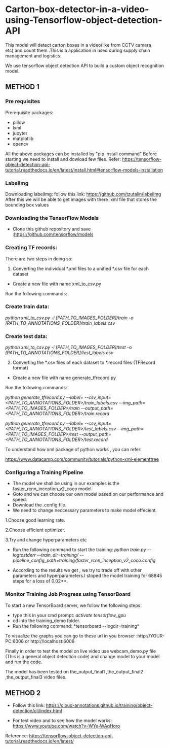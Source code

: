 # Carton-box-detector-in-a-video-using-Tensorflow-object-detection-API
This model will detect carton boxes in a video(like from CCTV camera etc),and count them .This is a application in used during supply chain management and logistics.


We use tensorflow object detection API to build a custom object recognition model.
## METHOD 1 
### Pre requisites
Prerequisite packages:

* pillow 	
* lxml 
* jupyter 
* matplotlib 
* opencv

All the above packages can be installed by "pip install command"
Before starting we need to install and dowload few files. 
Refer: https://tensorflow-object-detection-api-tutorial.readthedocs.io/en/latest/install.html#tensorflow-models-installation


### LabelImg
Downloading labelImg:
follow this link: https://github.com/tzutalin/labelImg
After this we will be able to get images with there .xml file that stores the bounding box values

### Downloading the TensorFlow Models
* Clone this github repository and save :https://github.com/tensorflow/models

### Creating TF records:
There are two steps in doing so:

1. Converting the individual *.xml files to a unified *.csv file for each dataset

* Create a new file with name xml_to_csv.py

Run the following commands:

### Create train data:
*python xml_to_csv.py -i [PATH_TO_IMAGES_FOLDER]/train -o [PATH_TO_ANNOTATIONS_FOLDER]/train_labels.csv*

### Create test data:
*python xml_to_csv.py -i [PATH_TO_IMAGES_FOLDER]/test -o [PATH_TO_ANNOTATIONS_FOLDER]/test_labels.csv*

2. Converting the *.csv files of each dataset to *.record files (TFRecord format)

* Create a new file with name generate_tfrecord.py

Run the following commands:

*python generate_tfrecord.py --label=<LABEL> --csv_input=<PATH_TO_ANNOTATIONS_FOLDER>/train_labels.csv*
*--img_path=<PATH_TO_IMAGES_FOLDER>/train  --output_path=<PATH_TO_ANNOTATIONS_FOLDER>/train.record*

*python generate_tfrecord.py --label=<LABEL> --csv_input=<PATH_TO_ANNOTATIONS_FOLDER>/test_labels.csv*
*--img_path=<PATH_TO_IMAGES_FOLDER>/test*
*--output_path=<PATH_TO_ANNOTATIONS_FOLDER>/test.record*

To understand how xml package of python works , you can refer:

https://www.datacamp.com/community/tutorials/python-xml-elementtree


### Configuring a Training Pipeline
* The model we shall be using in our examples is the faster_rcnn_inception_v2_coco model.
* Goto [](https://github.com/tensorflow/models/blob/master/research/object_detection/g3doc/detection_model_zoo.md#coco-trained-models-coco-models) and we can choose our own model based on our performance and speed.
* Download the .config file.
* We need to change neccessary parameters to make model effecient.

1.Choose good learning rate.

2.Choose efficient optimizer.

3.Try and change hyperparameters
etc

* Run the following command to start the training:
*python train.py --logtostderr --train_dir=training/ --pipeline_config_path=training/faster_rcnn_inception_v2_coco.config*

* According to the results we get , we try to trade off with other parameters and hyperparameters.I stoped the model training for 68845 steps for a loss of 0.02**.

### Monitor Training Job Progress using TensorBoard

To start a new TensorBoard server, we follow the following steps:
* type this in your cmd prompt:
*activate tensorflow_gpu*
* cd into the training_demo folder.
* Run the following command:
*tensorboard --logdir=training\*

To visualize the graphs you can go to these url in you browser :http://YOUR-PC:6006 or http://localhost:6006

Finally in order to test the model on live video use webcam_demo.py file (This is a general object detection code) 
and change model to your model and run the code.

The model has been tested on the_output_final1 ,the_output_final2 ,the_output_final3 video files.

## METHOD 2
* Follow this link: https://cloud-annotations.github.io/training/object-detection/cli/index.html

* For test video and to see how the model works: https://www.youtube.com/watch?v=WYe-WAqHoro


Reference:
https://tensorflow-object-detection-api-tutorial.readthedocs.io/en/latest/




